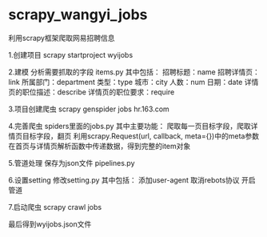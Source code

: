 # scrapy_wangyi_jobs
利用scrapy框架爬取网易招聘信息


1.创建项目
scrapy startproject wyijobs

2.建模
分析需要抓取的字段
items.py
其中包括：
招聘标题：name
招聘详情页：link
所属部门：department
类型：type
城市：city
人数：num
日期：date
详情页的职位描述：describe
详情页的职位要求：require



3.项目创建爬虫
scrapy genspider jobs hr.163.com

4.完善爬虫
spiders里面的jobs.py
其中主要功能：
爬取每一页目标字段，爬取详情页目标字段，翻页
利用scrapy.Request(url, callback, meta={})中的meta参数在首页与详情页解析函数中传递数据，得到完整的item对象

5.管道处理
保存为json文件
pipelines.py

6.设置setting
修改setting.py
其中包括：
添加user-agent
取消rebots协议
开启管道

7.启动爬虫
scrapy crawl jobs

最后得到wyijobs.json文件
